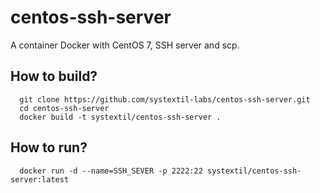 # centos-ssh-server
A container Docker with CentOS 7, SSH server and scp.

## How to build?

```
  git clone https://github.com/systextil-labs/centos-ssh-server.git
  cd centos-ssh-server
  docker build -t systextil/centos-ssh-server .
```

## How to run?

```
  docker run -d --name=SSH_SEVER -p 2222:22 systextil/centos-ssh-server:latest
```

